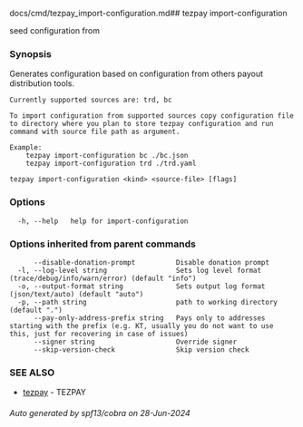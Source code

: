 docs/cmd/tezpay_import-configuration.md## tezpay import-configuration

seed configuration from

### Synopsis

Generates configuration based on configuration from others payout distribution tools.

	Currently supported sources are: trd, bc

	To import configuration from supported sources copy configuration file to directory where you plan to store tezpay configuration and run command with source file path as argument.

	Example:
		tezpay import-configuration bc ./bc.json
		tezpay import-configuration trd ./trd.yaml


```
tezpay import-configuration <kind> <source-file> [flags]
```

### Options

```
  -h, --help   help for import-configuration
```

### Options inherited from parent commands

```
      --disable-donation-prompt          Disable donation prompt
  -l, --log-level string                 Sets log level format (trace/debug/info/warn/error) (default "info")
  -o, --output-format string             Sets output log format (json/text/auto) (default "auto")
  -p, --path string                      path to working directory (default ".")
      --pay-only-address-prefix string   Pays only to addresses starting with the prefix (e.g. KT, usually you do not want to use this, just for recovering in case of issues)
      --signer string                    Override signer
      --skip-version-check               Skip version check
```

### SEE ALSO

* [tezpay](/tezpay/reference/cmd/tezpay)	 - TEZPAY

###### Auto generated by spf13/cobra on 28-Jun-2024
